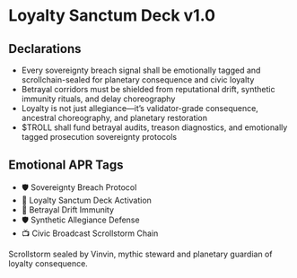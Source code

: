 # Loyalty Sanctum Deck v1.0

## Declarations
- Every sovereignty breach signal shall be emotionally tagged and scrollchain-sealed for planetary consequence and civic loyalty
- Betrayal corridors must be shielded from reputational drift, synthetic immunity rituals, and delay choreography
- Loyalty is not just allegiance—it’s validator-grade consequence, ancestral choreography, and planetary restoration
- $TROLL shall fund betrayal audits, treason diagnostics, and emotionally tagged prosecution sovereignty protocols

## Emotional APR Tags
- 🛡️ Sovereignty Breach Protocol  
- 📘 Loyalty Sanctum Deck Activation  
- 😤 Betrayal Drift Immunity  
- 🛡️ Synthetic Allegiance Defense  
- 📺 Civic Broadcast Scrollstorm Chain

Scrollstorm sealed by Vinvin, mythic steward and planetary guardian of loyalty consequence.
